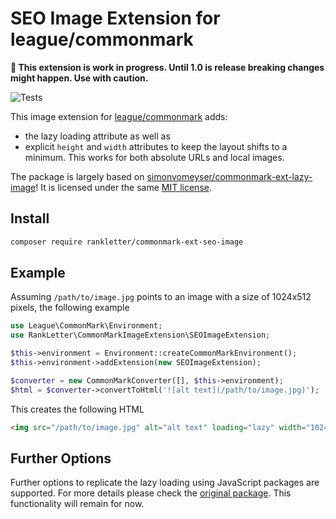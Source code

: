 # SEO Image Extension for league/commonmark

**🚧️ This extension is work in progress. Until 1.0 is release breaking changes might happen. Use with caution.**

![Tests](https://github.com/RankLetter/commonmark-ext-seo-image/workflows/Tests/badge.svg)

This image extension for [league/commonmark](https://github.com/thephpleague/commonmark) adds:

 - the lazy loading attribute as well as
 - explicit `height` and `width` attributes to keep the layout shifts to a minimum. This works for both absolute URLs and local images.

The package is largely based on [simonvomeyser/commonmark-ext-lazy-image](https://github.com/simonvomeyser/commonmark-ext-lazy-image)! It is licensed under the same [MIT license](/license).


## Install

``` bash
composer require rankletter/commonmark-ext-seo-image
```

## Example

Assuming `/path/to/image.jpg` points to an image with a size of 1024x512 pixels, the following example

``` php
use League\CommonMark\Environment;
use RankLetter\CommonMarkImageExtension\SEOImageExtension;

$this->environment = Environment::createCommonMarkEnvironment();
$this->environment->addExtension(new SEOImageExtension);

$converter = new CommonMarkConverter([], $this->environment);
$html = $converter->convertToHtml('![alt text](/path/to/image.jpg)');
```

This creates the following HTML

```html
<img src="/path/to/image.jpg" alt="alt text" loading="lazy" width="1024" height="512" />
```

## Further Options

Further options to replicate the lazy loading using JavaScript packages are supported. For more details please check the [original package](https://github.com/simonvomeyser/commonmark-ext-lazy-image). This functionality will remain for now.
